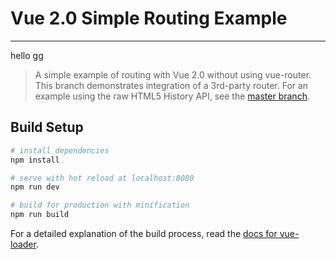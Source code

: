 # Vue 2.0 Simple Routing Example

---

hello gg

> A simple example of routing with Vue 2.0 without using vue-router. This branch demonstrates integration of a 3rd-party router. For an example using the raw HTML5 History API, see the [master branch](https://github.com/chrisvfritz/vue-2.0-simple-routing-example/).

## Build Setup

``` bash
# install dependencies
npm install

# serve with hot reload at localhost:8080
npm run dev

# build for production with minification
npm run build
```

For a detailed explanation of the build process, read the [docs for vue-loader](http://vuejs.github.io/vue-loader).
